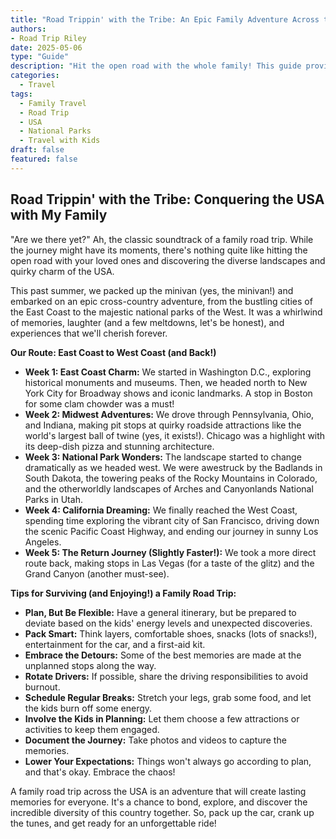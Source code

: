 ```yaml
---
title: "Road Trippin' with the Tribe: An Epic Family Adventure Across the USA"
authors: 
- Road Trip Riley
date: 2025-05-06
type: "Guide"
description: "Hit the open road with the whole family! This guide provides tips and an itinerary for an unforgettable cross-country adventure, from national parks to quirky roadside attractions."
categories:
  - Travel
tags:
  - Family Travel
  - Road Trip
  - USA
  - National Parks
  - Travel with Kids
draft: false
featured: false
---
```


## Road Trippin' with the Tribe: Conquering the USA with My Family

"Are we there yet?" Ah, the classic soundtrack of a family road trip. While the journey might have its moments, there's nothing quite like hitting the open road with your loved ones and discovering the diverse landscapes and quirky charm of the USA.

This past summer, we packed up the minivan (yes, the minivan!) and embarked on an epic cross-country adventure, from the bustling cities of the East Coast to the majestic national parks of the West. It was a whirlwind of memories, laughter (and a few meltdowns, let's be honest), and experiences that we'll cherish forever.

**Our Route: East Coast to West Coast (and Back!)**

* **Week 1: East Coast Charm:** We started in Washington D.C., exploring historical monuments and museums. Then, we headed north to New York City for Broadway shows and iconic landmarks. A stop in Boston for some clam chowder was a must!
* **Week 2: Midwest Adventures:** We drove through Pennsylvania, Ohio, and Indiana, making pit stops at quirky roadside attractions like the world's largest ball of twine (yes, it exists!). Chicago was a highlight with its deep-dish pizza and stunning architecture.
* **Week 3: National Park Wonders:** The landscape started to change dramatically as we headed west. We were awestruck by the Badlands in South Dakota, the towering peaks of the Rocky Mountains in Colorado, and the otherworldly landscapes of Arches and Canyonlands National Parks in Utah.
* **Week 4: California Dreaming:** We finally reached the West Coast, spending time exploring the vibrant city of San Francisco, driving down the scenic Pacific Coast Highway, and ending our journey in sunny Los Angeles.
* **Week 5: The Return Journey (Slightly Faster!):** We took a more direct route back, making stops in Las Vegas (for a taste of the glitz) and the Grand Canyon (another must-see).

**Tips for Surviving (and Enjoying!) a Family Road Trip:**

* **Plan, But Be Flexible:** Have a general itinerary, but be prepared to deviate based on the kids' energy levels and unexpected discoveries.
* **Pack Smart:** Think layers, comfortable shoes, snacks (lots of snacks!), entertainment for the car, and a first-aid kit.
* **Embrace the Detours:** Some of the best memories are made at the unplanned stops along the way.
* **Rotate Drivers:** If possible, share the driving responsibilities to avoid burnout.
* **Schedule Regular Breaks:** Stretch your legs, grab some food, and let the kids burn off some energy.
* **Involve the Kids in Planning:** Let them choose a few attractions or activities to keep them engaged.
* **Document the Journey:** Take photos and videos to capture the memories.
* **Lower Your Expectations:** Things won't always go according to plan, and that's okay. Embrace the chaos!

A family road trip across the USA is an adventure that will create lasting memories for everyone. It's a chance to bond, explore, and discover the incredible diversity of this country together. So, pack up the car, crank up the tunes, and get ready for an unforgettable ride!
